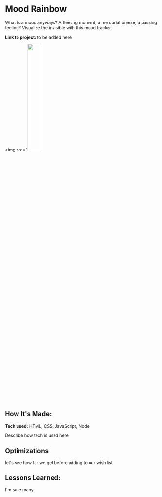 # Mood Rainbow

What is a mood anyways? A fleeting moment, a mercurial breeze, a passing feeling? Visualize the invisible with this mood tracker.  

**Link to project:** to be added here

<img src="<img src="https://i.ibb.co/gTphwwC/Screenshot-2023-12-06-192137.png" width="30%">

## How It's Made:

**Tech used:** HTML, CSS, JavaScript, Node

Describe how tech is used here

## Optimizations

let's see how far we get before adding to our wish list

## Lessons Learned:

I'm sure many 

